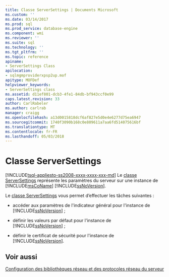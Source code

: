 ```yaml
---
title: Classe ServerSettings | Documents Microsoft
ms.custom: ''
ms.date: 03/14/2017
ms.prod: sql
ms.prod_service: database-engine
ms.component: wmi
ms.reviewer: ''
ms.suite: sql
ms.technology: ''
ms.tgt_pltfrm: ''
ms.topic: reference
apiname:
- ServerSettings Class
apilocation:
- sqlmgmproviderxpsp2up.mof
apitype: MOFDef
helpviewer_keywords:
- ServerSettings class
ms.assetid: d11ef801-dcb3-4fe1-84db-bf943ccf0e99
caps.latest.revision: 33
author: CarlRabeler
ms.author: carlrab
manager: craigg
ms.openlocfilehash: a13d0015818dcf6af827e5d0e4e6277d75ea6947
ms.sourcegitcommit: 1740f3090b168c0e809611a7aa6fd514075616bf
ms.translationtype: MT
ms.contentlocale: fr-FR
ms.lasthandoff: 05/03/2018
---
```

# <a name="serversettings-class"></a>Classe ServerSettings
[!INCLUDE[tsql-appliesto-ss2008-xxxx-xxxx-xxx-md](../../../includes/tsql-appliesto-ss2008-xxxx-xxxx-xxx-md.md)]
  Le [classe ServerSettings](../../../relational-databases/wmi-provider-configuration-classes/serversettings-class/serversettings-class.md) représente les paramètres du serveur sur une instance de [!INCLUDE[msCoName](../../../includes/msconame-md.md)] [!INCLUDE[ssNoVersion](../../../includes/ssnoversion-md.md)].  
  
 Le [classe ServerSettings](../../../relational-databases/wmi-provider-configuration-classes/serversettings-class/serversettings-class.md) vous permet d’effectuer les tâches suivantes :  
  
-   accéder aux paramètres de l'indicateur général pour l'instance de [!INCLUDE[ssNoVersion](../../../includes/ssnoversion-md.md)] ;  
  
-   définir les valeurs par défaut pour l'instance de [!INCLUDE[ssNoVersion](../../../includes/ssnoversion-md.md)] ;  
  
-   définir le certificat de sécurité pour l'instance de [!INCLUDE[ssNoVersion](../../../includes/ssnoversion-md.md)].  
  
## <a name="see-also"></a>Voir aussi  
 [Configuration des bibliothèques réseau et des protocoles réseau du serveur](http://msdn.microsoft.com/library/ms177485\(v=sql.100\).aspx)  
  
  
